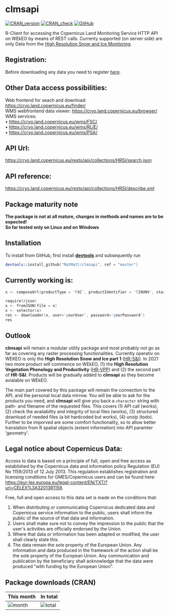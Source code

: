 # clmsapi

[![CRAN_version](https://www.r-pkg.org/badges/version/clmsapi)](https://cran.r-project.org/package=clmsapi)
[![CRAN_check](https://cranchecks.info/badges/worst/clmsapi)](https://cran.r-project.org/web/checks/check_results_clmsapi.html)
[![GitHub](https://img.shields.io/badge/license-CC--BY%204.0-green)](https://creativecommons.org/licenses/by/4.0/deed.en)

R-Client for accessing the Copernicus Land Monitoring Service HTTP API on WEkEO by means of REST calls. Currenty supported (on server side) are only Data from the [High Resolution Snow and Ice Monitoring](https://land.copernicus.eu/pan-european/biophysical-parameters/high-resolution-snow-and-ice-monitoring).

## Registration:
Before downloading any data you need to register [here](https://cryo.land.copernicus.eu/finder).  

## Other Data access possibilities:
Web frontend for seach and download: https://cryo.land.copernicus.eu/finder/  
WMS webfrontend data viewer: https://cryo.land.copernicus.eu/browser/
WMS services:  
•	https://cryo.land.copernicus.eu/wms/FSC/  
•	https://cryo.land.copernicus.eu/wms/RLIE/  
•	https://cryo.land.copernicus.eu/wms/PSA/  

## API Url: 
https://cryo.land.copernicus.eu/resto/api/collections/HRSI/search.json  

## API reference: 
https://cryo.land.copernicus.eu/resto/api/collections/HRSI/describe.xml

## Package maturity note 
**The package is not at all mature, changes in methods and names are to be expected!**   
**So far tested only on Linux and on Windows**

## Installation
To install from GitHub, first install **[devtools](https://cran.r-project.org/package=devtools)** and subsequently run

```S
devtools::install_github("MatMatt/clmsapi", ref = "master")

```

## Currently working is: 
```S
x <- composeUrl(productType = 'FSC', productIdentifier = 'T29UNV', startDate='2020-07-01', completionDate=Sys.Date())

require(rjson)  
x <- fromJSON(file = x)  
x <- selector(x)  
res <- downloader(x, user='yourUser', password='yourPassword')  
res  
```

## Outlook
**clmsapi** will remain a modular utility package and most probably not go as far as covering any raster processing functionalities.
Currently operativ on WEKEO is only the **High Resolution Snow and Ice part 1** ([HR-S&I](https://land.copernicus.eu/pan-european/biophysical-parameters/high-resolution-snow-and-ice-monitoring)). In 2021 two more product will commence on WEkEO, (1) the **High Resolution Vegetation Phenology and Productivity** ([HR-VPP](https://land.copernicus.eu/pan-european/biophysical-parameters/high-resolution-vegetation-phenology-and-productivity)) and (2) the second part of **HR-S&I**. Products will be gradually added to **clmsapi** as they become avialable on WEkEO. 

The main part covered by this package will remain the connection to the API, and the personal local data mirrow. You will be able to ask for the products you need, and **clmsapi** will give you back a ```character``` string with path- and filename of the requested files. This covers (1) API call (works), (2) check the availability and integrity of local files (works), (3) structured download of needed files (a bit hardcoded but works), (4) unzip (todo). Further to be imporved are some comfort functionality, so to allow better translation from R spatial objects (extent information) into API paramter 'geometry'. 

## Legal notice about Copernicus Data:
Access to data is based on a principle of full, open and free access as established by the Copernicus data and information policy Regulation (EU) No 1159/2013 of 12 July 2013. This regulation establishes registration and licensing conditions for GMES/Copernicus users and can be found here: https://eur-lex.europa.eu/legal-content/EN/TXT/?uri=CELEX%3A32013R1159.  

Free, full and open access to this data set is made on the conditions that:  
1. When distributing or communicating Copernicus dedicated data and Copernicus service information to the public, users shall inform the public of the source of that data and information.  
2. Users shall make sure not to convey the impression to the public that the user's activities are officially endorsed by the Union.  
3. Where that data or information has been adapted or modified, the user shall clearly state this.  
4. The data remain the sole property of the European Union. Any information and data produced in the framework of the action shall be the sole property of the European Union. Any communication and publication by the beneficiary shall acknowledge that the data were produced “with funding by the European Union”.  

## Package downloads (CRAN)
This month      | In total
--------------- | -----------
![month](https://cranlogs.r-pkg.org/badges/clmsapi) | ![total](https://cranlogs.r-pkg.org/badges/clmsapi)
